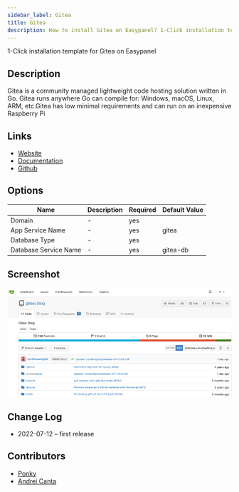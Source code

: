 ```yaml
---
sidebar_label: Gitea
title: Gitea
description: How to install Gitea on Easypanel? 1-Click installation template for Gitea on Easypanel
---
```


<!-- generated -->

1-Click installation template for Gitea on Easypanel

## Description

Gitea is a community managed lightweight code hosting solution written in Go. Gitea runs anywhere Go can compile for: Windows, macOS, Linux, ARM, etc.Gitea has low minimal requirements and can run on an inexpensive Raspberry Pi

## Links

- [Website](https://gitea.io/en-us/)
- [Documentation](https://docs.gitea.io/en-us/)
- [Github](https://github.com/go-gitea/)

## Options

Name | Description | Required | Default Value
-|-|-|-
Domain | - | yes | 
App Service Name | - | yes | gitea
Database Type | - | yes | 
Database Service Name | - | yes | gitea-db

## Screenshot

![Gitea Screenshot](./screenshot.png)

## Change Log

- 2022-07-12 – first release

## Contributors

- [Ponky](https://github.com/Ponkhy)
- [Andrei Canta](https://github.com/deiucanta)
